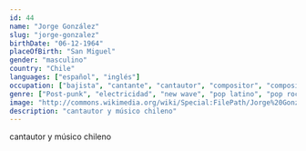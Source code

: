 ```yaml
---
id: 44
name: "Jorge González"
slug: "jorge-gonzalez"
birthDate: "06-12-1964"
placeOfBirth: "San Miguel"
gender: "masculino"
country: "Chile"
languages: ["español", "inglés"]
occupation: ["bajista", "cantante", "cantautor", "compositor", "compositor de canciones", "escritor", "músico", "pianista"]
genre: ["Post-punk", "electricidad", "new wave", "pop latino", "pop rock", "punk", "rock alternativo", "rockabilly", "salsa", "ska", "synth pop", "techno"]
image: "http://commons.wikimedia.org/wiki/Special:FilePath/Jorge%20Gonz%C3%A1lez%20%288217792302%29%20%28cropped%29.jpg"
description: "cantautor y músico chileno"
---
```


cantautor y músico chileno

